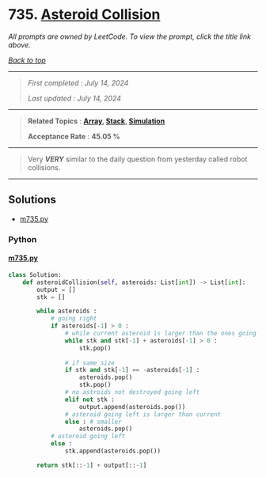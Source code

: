 # 735. [Asteroid Collision](<https://leetcode.com/problems/asteroid-collision>)

*All prompts are owned by LeetCode. To view the prompt, click the title link above.*

*[Back to top](<../README.md>)*

------

> *First completed : July 14, 2024*
>
> *Last updated : July 14, 2024*

------

> **Related Topics** : **[Array](<by_topic/Array.md>), [Stack](<by_topic/Stack.md>), [Simulation](<by_topic/Simulation.md>)**
>
> **Acceptance Rate** : **45.05 %**

------

> Very ***VERY*** similar to the daily question from yesterday called robot collisions.

------

## Solutions

- [m735.py](<../my-submissions/m735.py>)
### Python
#### [m735.py](<../my-submissions/m735.py>)
```Python
class Solution:
    def asteroidCollision(self, asteroids: List[int]) -> List[int]:
        output = []
        stk = []

        while asteroids :
            # going right
            if asteroids[-1] > 0 :
                # while current asteroid is larger than the ones going left
                while stk and stk[-1] + asteroids[-1] > 0 :
                    stk.pop()
                
                # if same size
                if stk and stk[-1] == -asteroids[-1] :
                    asteroids.pop()
                    stk.pop()
                # no astroids not destroyed going left
                elif not stk :
                    output.append(asteroids.pop())
                # asteroid going left is larger than current
                else : # smaller
                    asteroids.pop()
            # asteroid going left
            else :
                stk.append(asteroids.pop())

        return stk[::-1] + output[::-1]
```

